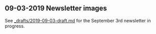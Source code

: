 ## 09-03-2019 Newsletter images

See [_drafts/2019-09-03-draft.md](../../_drafts/2019-09-03-draft.md) for the September 3rd newsletter in progress.
